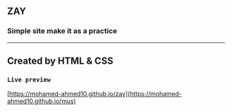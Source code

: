 ## ZAY

### Simple site make it as a practice 
______________________________________________
## Created by HTML & CSS

### `Live preview`

[https://mohamed-ahmed10.github.io/zay](https://mohamed-ahmed10.github.io/mus)

